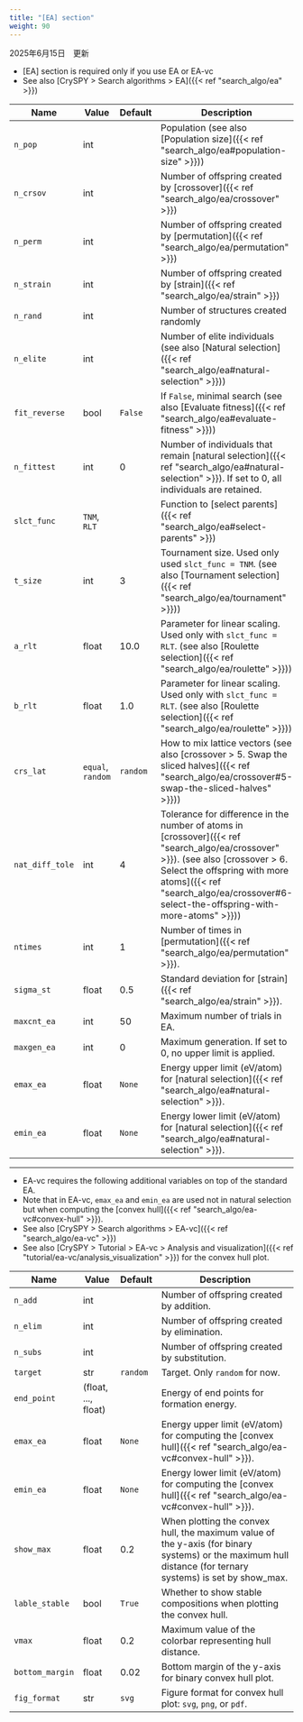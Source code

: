 ```yaml
---
title: "[EA] section"
weight: 90
---
```


2025年6月15日　更新

- [EA] section is required only if you use EA or EA-vc
- See also [CrySPY > Search algorithms > EA]({{< ref "search_algo/ea" >}})

| Name | Value | Default | Description |
| ---- | ----- | ------- | ----------- |
| `n_pop`   | int |  | Population (see also [Population size]({{< ref "search_algo/ea#population-size" >}}))|
| `n_crsov` | int |  | Number of offspring created by [crossover]({{< ref "search_algo/ea/crossover" >}}) |
| `n_perm`  | int |  | Number of offspring created by [permutation]({{< ref "search_algo/ea/permutation" >}}) |
| `n_strain`  | int |  | Number of offspring created by [strain]({{< ref "search_algo/ea/strain" >}}) |
| `n_rand`  | int |  | Number of structures created randomly |
| `n_elite` | int |  | Number of elite individuals (see also [Natural selection]({{< ref "search_algo/ea#natural-selection" >}})) |
| `fit_reverse` | bool | `False`  | If `False`, minimal search (see also [Evaluate fitness]({{< ref "search_algo/ea#evaluate-fitness" >}})) |
| `n_fittest` | int | 0  | Number of individuals that remain [natural selection]({{< ref "search_algo/ea#natural-selection" >}}). If set to 0, all individuals are retained. |
| `slct_func` | `TNM`, `RLT` |  | Function to [select parents]({{< ref "search_algo/ea#select-parents" >}}) |
| `t_size` | int  | 3 | Tournament size. Used only used `slct_func = TNM`. (see also [Tournament selection]({{< ref "search_algo/ea/tournament" >}})) |
| `a_rlt` | float | 10.0 | Parameter for linear scaling. Used only with `slct_func = RLT`.  (see also [Roulette selection]({{< ref "search_algo/ea/roulette" >}})) |
| `b_rlt` | float | 1.0 | Parameter for linear scaling. Used only with `slct_func = RLT`.  (see also [Roulette selection]({{< ref "search_algo/ea/roulette" >}})) |
| `crs_lat` | `equal`, `random` | `random` | How to mix lattice vectors (see also [crossover > 5. Swap the sliced halves]({{< ref "search_algo/ea/crossover#5-swap-the-sliced-halves" >}})) |
| `nat_diff_tole` | int | 4  | Tolerance for difference in the number of atoms in [crossover]({{< ref "search_algo/ea/crossover" >}}). (see also [crossover > 6. Select the offspring with more atoms]({{< ref "search_algo/ea/crossover#6-select-the-offspring-with-more-atoms" >}}))|
| `ntimes` | int  | 1 | Number of times in [permutation]({{< ref "search_algo/ea/permutation" >}}). |
| `sigma_st` | float  | 0.5 | Standard deviation for [strain]({{< ref "search_algo/ea/strain" >}}). |
| `maxcnt_ea` | int | 50 | Maximum number of trials in EA. |
| `maxgen_ea` | int | 0 | Maximum generation. If set to 0, no upper limit is applied. |
| `emax_ea` | float | `None` | Energy upper limit (eV/atom) for [natural selection]({{< ref "search_algo/ea#natural-selection" >}}). |
| `emin_ea` | float | `None` | Energy lower limit (eV/atom) for [natural selection]({{< ref "search_algo/ea#natural-selection" >}}). |

-----------

- EA-vc requires the following additional variables on top of the standard EA.
- Note that in EA-vc, `emax_ea` and `emin_ea` are used not in natural selection but when computing the [convex hull]({{< ref "search_algo/ea-vc#convex-hull" >}}).
- See also [CrySPY > Search algorithms > EA-vc]({{< ref "search_algo/ea-vc" >}})
- See also [CrySPY > Tutorial > EA-vc > Analysis and visualization]({{< ref "tutorial/ea-vc/analysis_visualization" >}}) for the convex hull plot.

| Name | Value | Default | Description |
| ---- | ----- | ------- | ----------- |
| `n_add`   | int |  | Number of offspring created by addition.  |
| `n_elim` | int |  | Number of offspring created by elimination. |
| `n_subs`  | int |  | Number of offspring created by substitution. |
| `target`  | str | `random` | Target. Only `random` for now.  |
| `end_point`  | (float, ..., float) |  | Energy of end points for formation energy.  |
| `emax_ea` | float | `None` | Energy upper limit (eV/atom) for computing the [convex hull]({{< ref "search_algo/ea-vc#convex-hull" >}}). |
| `emin_ea` | float | `None` | Energy lower limit (eV/atom) for computing the [convex hull]({{< ref "search_algo/ea-vc#convex-hull" >}}). |
| `show_max` | float | 0.2 | When plotting the convex hull, the maximum value of the y-axis (for binary systems) or the maximum hull distance (for ternary systems) is set by show_max. |
| `lable_stable` | bool | `True` | Whether to show stable compositions when plotting the convex hull. |
| `vmax` | float | 0.2 | Maximum value of the colorbar representing hull distance. |
| `bottom_margin` | float | 0.02 | Bottom margin of the y-axis for binary convex hull plot. |
| `fig_format` | str | `svg` | Figure format for convex hull plot: `svg`, `png`, or `pdf`. |